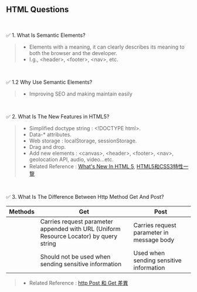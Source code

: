 ## HTML Questions
<br/>

:white_check_mark: 1. What Is Semantic Elements?

> - Elements with a meaning, it can clearly describes its meaning to both the browser and the developer. <br/>
> - I.g., \<header>, \<footer>, \<nav>, etc.
<br/>

:white_check_mark: 1.2 Why Use Semantic Elements?

> - Improving SEO and making maintain easily
<br/>

:white_check_mark: 2. What Is The New Features in HTML5?

> - Simplified doctype string : \<!DOCTYPE html>.
> - Data-* attributes.
> - Web storage : localStorage, sessionStorage.
> - Drag and drop.
> - Add new elements : \<canvas>, \<header>, \<footer>, \<nav>, geolocation API, audio, video...etc.
> - Related Reference : [What's New In HTML 5](https://www.lifewire.com/whats-new-in-html5-3467974), [HTML5和CSS3特性一覽](https://blog.csdn.net/chandoudeyuyi/article/details/69206236)
<br/>

:white_check_mark: 3. What Is The Difference Between Http Method Get And Post?

| Methods |  Get |  Post | 
|---|---|---|
|  | Carries request parameter appended with URL (Uniform Resource Locator) by query string | Carries request parameter in message body | 
|  | Should not be used when sending sensitive information | Used when sending sensitive information | 
> - Related Reference : [http Post 和 Get 差異](https://medium.com/@totoroLiu/http-post-%E5%92%8C-get-%E5%B7%AE%E7%95%B0-928829d29914)
<br/>
